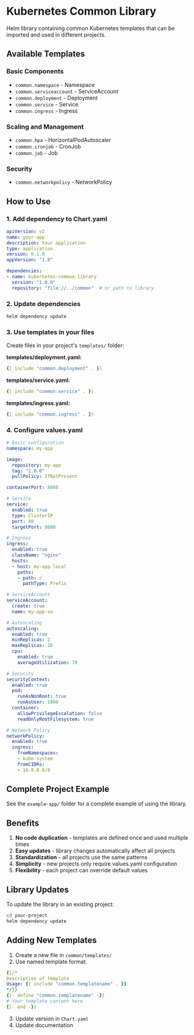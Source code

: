 # Kubernetes Common Library

Helm library containing common Kubernetes templates that can be imported and used in different projects.

## Available Templates

### Basic Components
- `common.namespace` - Namespace
- `common.serviceaccount` - ServiceAccount
- `common.deployment` - Deployment
- `common.service` - Service
- `common.ingress` - Ingress

### Scaling and Management
- `common.hpa` - HorizontalPodAutoscaler
- `common.cronjob` - CronJob
- `common.job` - Job

### Security
- `common.networkpolicy` - NetworkPolicy

## How to Use

### 1. Add dependency to Chart.yaml

```yaml
apiVersion: v2
name: your-app
description: Your application
type: application
version: 0.1.0
appVersion: "1.0"

dependencies:
- name: kubernetes-common-library
  version: "1.0.0"
  repository: "file://../common"  # or path to library
```

### 2. Update dependencies

```bash
helm dependency update
```

### 3. Use templates in your files

Create files in your project's `templates/` folder:

**templates/deployment.yaml:**
```yaml
{{ include "common.deployment" . }}
```

**templates/service.yaml:**
```yaml
{{ include "common.service" . }}
```

**templates/ingress.yaml:**
```yaml
{{ include "common.ingress" . }}
```

### 4. Configure values.yaml

```yaml
# Basic configuration
namespace: my-app

image:
  repository: my-app
  tag: "1.0.0"
  pullPolicy: IfNotPresent

containerPort: 8080

# Service
service:
  enabled: true
  type: ClusterIP
  port: 80
  targetPort: 8080

# Ingress
ingress:
  enabled: true
  className: "nginx"
  hosts:
  - host: my-app.local
    paths:
    - path: /
      pathType: Prefix

# ServiceAccount
serviceAccount:
  create: true
  name: my-app-sa

# Autoscaling
autoscaling:
  enabled: true
  minReplicas: 2
  maxReplicas: 10
  cpu:
    enabled: true
    averageUtilization: 70

# Security
securityContext:
  enabled: true
  pod:
    runAsNonRoot: true
    runAsUser: 1000
  container:
    allowPrivilegeEscalation: false
    readOnlyRootFilesystem: true

# Network Policy
networkPolicy:
  enabled: true
  ingress:
    fromNamespaces:
    - kube-system
    fromCIDRs:
    - 10.0.0.0/8
```

## Complete Project Example

See the `example-app/` folder for a complete example of using the library.

## Benefits

1. **No code duplication** - templates are defined once and used multiple times
2. **Easy updates** - library changes automatically affect all projects
3. **Standardization** - all projects use the same patterns
4. **Simplicity** - new projects only require values.yaml configuration
5. **Flexibility** - each project can override default values

## Library Updates

To update the library in an existing project:

```bash
cd your-project
helm dependency update
```

## Adding New Templates

1. Create a new file in `common/templates/`
2. Use named template format:
```yaml
{{/*
Description of template
Usage: {{ include "common.templatename" . }}
*/}}
{{- define "common.templatename" -}}
# Your template content here
{{- end -}}
```
3. Update version in `Chart.yaml`
4. Update documentation 